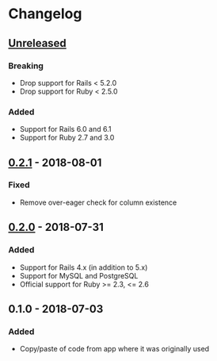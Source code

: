 # Changelog

## [Unreleased]
### Breaking
- Drop support for Rails < 5.2.0
- Drop support for Ruby < 2.5.0

### Added
- Support for Rails 6.0 and 6.1
- Support for Ruby 2.7 and 3.0

## [0.2.1] - 2018-08-01
### Fixed
- Remove over-eager check for column existence

## [0.2.0] - 2018-07-31
### Added
- Support for Rails 4.x (in addition to 5.x)
- Support for MySQL and PostgreSQL
- Official support for Ruby >= 2.3, <= 2.6

## 0.1.0 - 2018-07-03
### Added
- Copy/paste of code from app where it was originally used

[Unreleased]: https://github.com/molawson/boolean_timestamp/compare/v0.2.1...HEAD
[0.2.1]: https://github.com/molawson/boolean_timestamp/compare/v0.2.0...v0.2.1
[0.2.0]: https://github.com/molawson/boolean_timestamp/compare/v0.1.0...v0.2.0
